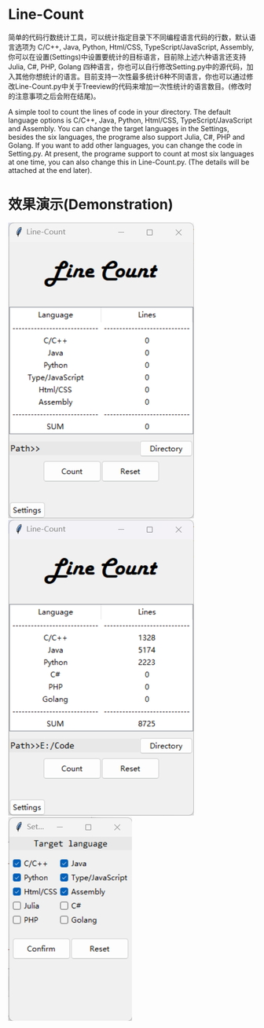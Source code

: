 # Line-Count
简单的代码行数统计工具，可以统计指定目录下不同编程语言代码的行数，默认语言选项为 C/C++, Java, Python, Html/CSS, TypeScript/JavaScript, Assembly, 你可以在设置(Settings)中设置要统计的目标语言，目前除上述六种语言还支持 Julia, C#, PHP, Golang 四种语言，你也可以自行修改Setting.py中的源代码，加入其他你想统计的语言。目前支持一次性最多统计6种不同语言，你也可以通过修改Line-Count.py中关于Treeview的代码来增加一次性统计的语言数目。(修改时的注意事项之后会附在结尾)。

A simple tool to count the lines of code in your directory. The default language options is C/C++, Java, Python, Html/CSS, TypeScript/JavaScript and Assembly. You can change the target languages in the Settings, besides the six languages, the programe also support Julia, C#, PHP and Golang. If you want to add other languages, you can change the code in Setting.py. At present, the programe support to count at most six languages at one time,  you can also change this in Line-Count.py. (The details will be attached at the end later).

# 效果演示(Demonstration)
![demo1](demoPics/demo2.png)
![demo2](demoPics/demo1.png)
![demo3](demoPics/demo3.png)
